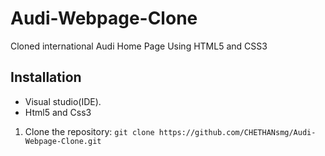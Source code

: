 # Audi-Webpage-Clone
Cloned international Audi Home Page Using HTML5 and CSS3

## Installation
- Visual studio(IDE).
- Html5 and Css3
  
1. Clone the repository: `git clone https://github.com/CHETHANsmg/Audi-Webpage-Clone.git`
